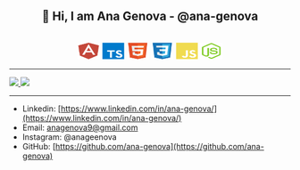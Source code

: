<div align="center">
    <h2>👋 Hi, I am Ana Genova - @ana-genova </h2>
    <br/>
    <div>
        <img alt="Angular" height="30" width="40"
             src="https://raw.githubusercontent.com/devicons/devicon/master/icons/angularjs/angularjs-plain.svg">
        <img alt="Ts" height="30" width="40"
             src="https://raw.githubusercontent.com/devicons/devicon/master/icons/typescript/typescript-plain.svg">
        <img alt="HTML" height="30" width="40"
             src="https://raw.githubusercontent.com/devicons/devicon/master/icons/html5/html5-original.svg">
        <img alt="CSS" height="30" width="40"
             src="https://raw.githubusercontent.com/devicons/devicon/master/icons/css3/css3-original.svg">
        <img alt="Js" height="30" width="40"
             src="https://raw.githubusercontent.com/devicons/devicon/master/icons/javascript/javascript-plain.svg">
        <img alt="Node" height="30" width="40"
             src="https://raw.githubusercontent.com/devicons/devicon/master/icons/nodejs/nodejs-original.svg">
    </div>
</div>

* * *

 [![](https://github-readme-stats.vercel.app/api?username=ana-genova&show_icons=true&theme=dark&include_all_commits=true&count_private=true) ![](https://github-readme-stats.vercel.app/api/top-langs/?username=ana-genova&layout=compact&langs_count=7&theme=dark)](github.com/ana-genova)

* * *

*   Linkedin: [https://www.linkedin.com/in/ana-genova/](https://www.linkedin.com/in/ana-genova/)
*   Email: anagenova9@gmail.com
*   Instagram: @anageenova
*   GitHub: [https://github.com/ana-genova](https://github.com/ana-genova)
